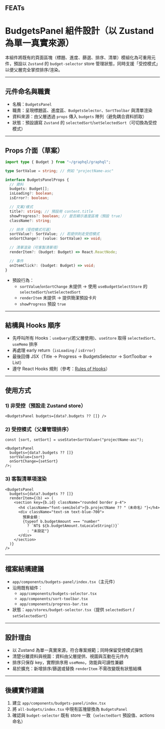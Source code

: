## FEATs

# BudgetsPanel 組件設計（以 Zustand 為單一真實來源）

本組件將既有的頁面區塊（標題、進度、篩選、排序、清單）模組化為可重用元件，預設以 `Zustand` 的 `budget-selector` store 管理狀態，同時支援「受控模式」以便父層完全掌控排序/渲染。

---

## 元件命名與職責

- 名稱：`BudgetsPanel`
- 職責：呈現標題區、進度區、`BudgetsSelector`、`SortToolbar` 與清單渲染
- 資料來源：由父層透過 `props` 傳入 `budgets` 陣列（避免耦合資料抓取）
- 狀態：預設讀寫 `Zustand` 的 `selectedSort`/`setSelectedSort`（可切換為受控模式）

---

## Props 介面（草案）

```ts
import type { Budget } from "~/graphql/graphql";

type SortValue = string; // 例如 "projectName-asc"

interface BudgetsPanelProps {
  // 資料
  budgets: Budget[];
  isLoading?: boolean;
  isError?: boolean;

  // 文案/樣式
  title?: string; // 預設用 content.title
  showProgress?: boolean; // 是否顯示進度區塊（預設 true）
  className?: string;

  // 排序（受控模式可選）
  sortValue?: SortValue; // 若提供則走受控模式
  onSortChange?: (value: SortValue) => void;

  // 清單渲染（可客製清單項）
  renderItem?: (budget: Budget) => React.ReactNode;

  // 事件
  onItemClick?: (budget: Budget) => void;
}
```

- 預設行為：
  - `sortValue`/`onSortChange` 未提供 → 使用 `useBudgetSelectStore` 的 `selectedSort`/`setSelectedSort`
  - `renderItem` 未提供 → 提供簡潔預設卡片
  - `showProgress` 預設 `true`

---

## 結構與 Hooks 順序

- 先呼叫所有 Hooks：`useQuery`(若父層使用)、`useStore` 取得 `selectedSort`、`useMemo` 排序
- 再處理 early return（`isLoading` / `isError`）
- 最後回傳 JSX（Title → Progress → BudgetsSelector → SortToolbar → List）
- 遵守 React Hooks 規則（參考：[Rules of Hooks](https://react.dev/link/rules-of-hooks)）

---

## 使用方式

### 1) 非受控（預設走 Zustand store）

```tsx
<BudgetsPanel budgets={data?.budgets ?? []} />
```

### 2) 受控模式（父層管理排序）

```tsx
const [sort, setSort] = useState<SortValue>("projectName-asc");

<BudgetsPanel
  budgets={data?.budgets ?? []}
  sortValue={sort}
  onSortChange={setSort}
/>;
```

### 3) 客製清單項渲染

```tsx
<BudgetsPanel
  budgets={data?.budgets ?? []}
  renderItem={(b) => (
    <section key={b.id} className="rounded border p-4">
      <h4 className="font-semibold">{b.projectName ?? "（未命名）"}</h4>
      <div className="text-sm text-blue-700">
        預算金額：
        {typeof b.budgetAmount === "number"
          ? `NT$ ${b.budgetAmount.toLocaleString()}`
          : "未設定"}
      </div>
    </section>
  )}
/>
```

---

## 檔案結構建議

- `app/components/budgets-panel/index.tsx`（主元件）
- 沿用既有組件：
  - `app/components/budgets-selector.tsx`
  - `app/components/sort-toolbar.tsx`
  - `app/components/progress-bar.tsx`
- 狀態：`app/stores/budget-selector.tsx`（提供 `selectedSort` / `setSelectedSort`）

---

## 設計理由

- 以 Zustand 為單一真實來源，符合專案規範；同時保留受控模式彈性
- 清楚分離資料與視圖：資料由父層提供、視圖與互動在元件內
- 排序只保存 key，實際排序用 `useMemo`，效能與可讀性兼顧
- 易於擴充：新增排序/篩選或替換 `renderItem` 不需改變既有狀態結構

---

## 後續實作建議

1. 建立 `app/components/budgets-panel/index.tsx`
2. 將 `all-budgets/index.tsx` 中現有區塊替換為 `BudgetsPanel`
3. 確認與 `budget-selector` 既有 store 一致（`selectedSort` 預設值、actions 命名）
